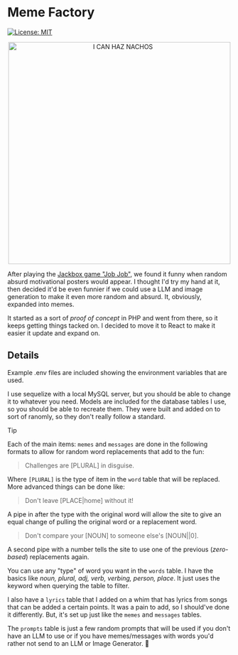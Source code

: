 # Meme Factory

[![License: MIT](https://img.shields.io/badge/License-MIT-yellow.svg)](https://opensource.org/licenses/MIT)

<p align="center">
<img src="https://github.com/user-attachments/assets/597128b7-067f-4056-8f5e-029a3d56af96" alt="I CAN HAZ NACHOS" width="500"/>
</p>

After playing the [Jackbox game "Job Job"](https://www.jackboxgames.com/games/the-jackbox-party-pack-8/job-job), we found it funny when random absurd motivational posters would appear. I thought I'd try my hand at it, then decided it'd be even funnier if we could use a LLM and image generation to make it even more random and absurd. It, obviously, expanded into memes.

It started as a sort of *proof of concept* in PHP and went from there, so it keeps getting things tacked on. I decided to move it to React to make it easier it update and expand on.

## Details

Example .env files are included showing the environment variables that are used.

I use sequelize with a local MySQL server, but you should be able to change it to whatever you need. Models are included for the database tables I use, so you should be able to recreate them. They were built and added on to sort of ranomly, so they don't really follow a standard.

> [!TIP]
Each of the main items: `memes` and `messages` are done in the following formats to allow for random word replacements that add to the fun:

> Challenges are [PLURAL] in disguise.

Where `[PLURAL]` is the type of item in the `word` table that will be replaced. More advanced things can be done like:

> Don't leave [PLACE|home] without it!

A pipe in after the type with the original word will allow the site to give an equal change of pulling the original word or a replacement word.

> Don't compare your [NOUN] to someone else's [NOUN||0].

A second pipe with a number tells the site to use one of the previous (*zero-based*) replacements again.

You can use any "type" of word you want in the `words` table. I have the basics like *noun, plural, adj, verb, verbing, person, place*. It just uses the keyword when querying the table to filter.

I also have a `lyrics` table that I added on a whim that has lyrics from songs that can be added a certain points. It was a pain to add, so I should've done it differently. But, it's set up just like the `memes` and `messages` tables.

The `prompts` table is just a few random prompts that will be used if you don't have an LLM to use or if you have memes/messages with words you'd rather not send to an LLM or Image Generator. :shrug:
